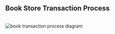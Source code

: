 ## Book Store Transaction Process
<br>
<img src="https://user-images.githubusercontent.com/46771415/97029652-5c61b500-157b-11eb-9b36-d6354b271dad.jpg" alt="book transaction process diagram">
